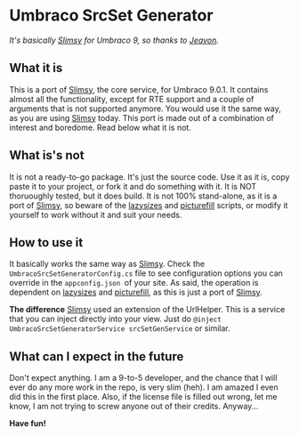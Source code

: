 # Umbraco SrcSet Generator
*It's basically [Slimsy](https://github.com/Jeavon/Slimsy "Slimsy") for Umbraco 9, so thanks to [Jeavon](https://github.com/Jeavon "Jeavon").*

## What it is
This is a port of [Slimsy](https://github.com/Jeavon/Slimsy "Slimsy"), the core service, for Umbraco 9.0.1. It contains almost all the functionality, except for RTE support and a couple of arguments that is not supported anymore. You would use it the same way, as you are using [Slimsy](https://github.com/Jeavon/Slimsy "Slimsy") today. This port is made out of a combination of interest and boredome. Read below what it is not.

## What is's not
It is not a ready-to-go package. It's just the source code. Use it as it is, copy paste it to your project, or fork it and do something with it. It is NOT thoruoughly tested, but it does build. It is not 100% stand-alone, as it is a port of [Slimsy](https://github.com/Jeavon/Slimsy "Slimsy"), so beware of the [lazysizes](https://afarkas.github.io/lazysizes/index.html "lazysizes") and [picturefill](https://github.com/scottjehl/picturefill "picturefill") scripts, or modify it yourself to work without it and suit your needs.

## How to use it
It basically works the same way as [Slimsy](https://github.com/Jeavon/Slimsy "Slimsy"). Check the `UmbracoSrcSetGeneratorConfig.cs` file to see configuration options you can override in the `appconfig.json `of your site.
As said, the operation is dependent on [lazysizes](https://afarkas.github.io/lazysizes/index.html "lazysizes")  and [picturefill](https://github.com/scottjehl/picturefill "picturefill"), as this is just a port of [Slimsy](https://github.com/Jeavon/Slimsy "Slimsy").

**The difference**
[Slimsy](https://github.com/Jeavon/Slimsy "Slimsy") used an extension of the UrlHelper. This is a service that you can inject directly into your view. Just do `@inject UmbracoSrcSetGeneratorService srcSetGenService` or similar. 

## What can I expect in the future
Don't expect anything. I am a 9-to-5 developer, and the chance that I will ever do any more work in the repo, is very slim (heh). I am amazed I even did this in the first place. Also, if the license file is filled out wrong, let me know, I am not trying to screw anyone out of their credits. Anyway...

**Have fun!**

